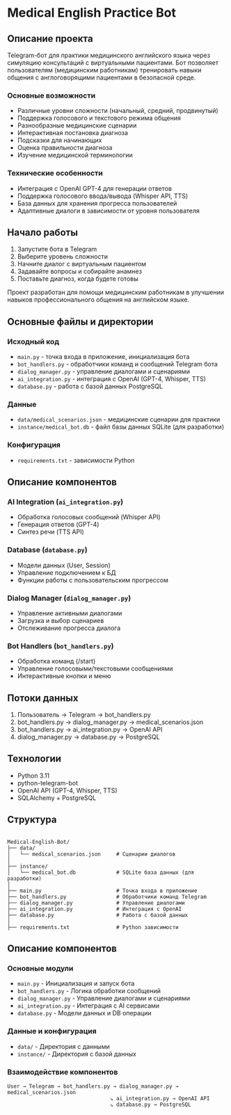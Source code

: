 # Medical English Practice Bot

## Описание проекта
Telegram-бот для практики медицинского английского языка через симуляцию консультаций с виртуальными пациентами. Бот позволяет пользователям (медицинским работникам) тренировать навыки общения с англоговорящими пациентами в безопасной среде.

### Основные возможности
- Различные уровни сложности (начальный, средний, продвинутый)
- Поддержка голосового и текстового режима общения
- Разнообразные медицинские сценарии
- Интерактивная постановка диагноза
- Подсказки для начинающих
- Оценка правильности диагноза
- Изучение медицинской терминологии

### Технические особенности
- Интеграция с OpenAI GPT-4 для генерации ответов
- Поддержка голосового ввода/вывода (Whisper API, TTS)
- База данных для хранения прогресса пользователей
- Адаптивные диалоги в зависимости от уровня пользователя

## Начало работы
1. Запустите бота в Telegram
2. Выберите уровень сложности
3. Начните диалог с виртуальным пациентом
4. Задавайте вопросы и собирайте анамнез
5. Поставьте диагноз, когда будете готовы

Проект разработан для помощи медицинским работникам в улучшении навыков профессионального общения на английском языке.

## Основные файлы и директории

### Исходный код
- `main.py` - точка входа в приложение, инициализация бота
- `bot_handlers.py` - обработчики команд и сообщений Telegram бота
- `dialog_manager.py` - управление диалогами и сценариями
- `ai_integration.py` - интеграция с OpenAI (GPT-4, Whisper, TTS)
- `database.py` - работа с базой данных PostgreSQL

### Данные
- `data/medical_scenarios.json` - медицинские сценарии для практики
- `instance/medical_bot.db` - файл базы данных SQLite (для разработки)

### Конфигурация
- `requirements.txt` - зависимости Python

## Описание компонентов

### AI Integration (`ai_integration.py`)
- Обработка голосовых сообщений (Whisper API)
- Генерация ответов (GPT-4)
- Синтез речи (TTS API)

### Database (`database.py`)
- Модели данных (User, Session)
- Управление подключением к БД
- Функции работы с пользовательским прогрессом

### Dialog Manager (`dialog_manager.py`)
- Управление активными диалогами
- Загрузка и выбор сценариев
- Отслеживание прогресса диалога

### Bot Handlers (`bot_handlers.py`)
- Обработка команд (/start)
- Управление голосовыми/текстовыми сообщениями
- Интерактивные кнопки и меню

## Потоки данных
1. Пользователь -> Telegram -> bot_handlers.py
2. bot_handlers.py -> dialog_manager.py -> medical_scenarios.json
3. bot_handlers.py -> ai_integration.py -> OpenAI API
4. dialog_manager.py -> database.py -> PostgreSQL

## Технологии
- Python 3.11
- python-telegram-bot
- OpenAI API (GPT-4, Whisper, TTS)
- SQLAlchemy + PostgreSQL

## Структура
```

Medical-English-Bot/
├── data/
│   └── medical_scenarios.json     # Сценарии диалогов
│
├── instance/
│   └── medical_bot.db             # SQLite база данных (для разработки)
│
├── main.py                        # Точка входа в приложение
├── bot_handlers.py                # Обработчики команд Telegram
├── dialog_manager.py              # Управление диалогами
├── ai_integration.py              # Интеграция с OpenAI
├── database.py                    # Работа с базой данных
│
├── requirements.txt               # Python зависимости
```

## Описание компонентов

### Основные модули
- `main.py` - Инициализация и запуск бота
- `bot_handlers.py` - Логика обработки сообщений
- `dialog_manager.py` - Управление диалогами и сценариями
- `ai_integration.py` - Интеграция с AI сервисами
- `database.py` - Модели данных и DB операции

### Данные и конфигурация
- `data/` - Директория с данными
- `instance/` - Директория с базой данных

### Взаимодействие компонентов
```
User → Telegram → bot_handlers.py → dialog_manager.py → medical_scenarios.json
                                 ↘ ai_integration.py → OpenAI API
                                 ↘ database.py → PostgreSQL
```
